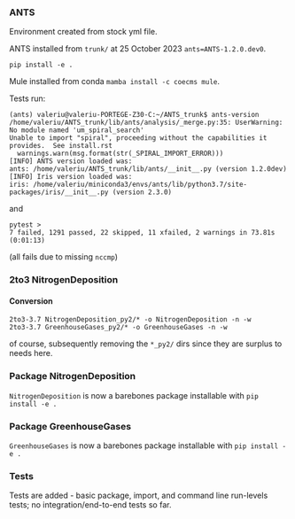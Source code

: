 ### ANTS

Environment created from stock yml file.

ANTS installed from ``trunk/`` at 25 October 2023 ``ants=ANTS-1.2.0.dev0``.

```
pip install -e .
```

Mule installed from conda `mamba install -c coecms mule`.

Tests run: 

```
(ants) valeriu@valeriu-PORTEGE-Z30-C:~/ANTS_trunk$ ants-version 
/home/valeriu/ANTS_trunk/lib/ants/analysis/_merge.py:35: UserWarning:  No module named 'um_spiral_search'
Unable to import "spiral", proceeding without the capabilities it provides.  See install.rst
  warnings.warn(msg.format(str(_SPIRAL_IMPORT_ERROR)))
[INFO] ANTS version loaded was:
ants: /home/valeriu/ANTS_trunk/lib/ants/__init__.py (version 1.2.0dev)
[INFO] Iris version loaded was:
iris: /home/valeriu/miniconda3/envs/ants/lib/python3.7/site-packages/iris/__init__.py (version 2.3.0)
```
and
```
pytest >
7 failed, 1291 passed, 22 skipped, 11 xfailed, 2 warnings in 73.81s (0:01:13)
```

(all fails due to missing ``nccmp``)

### 2to3 NitrogenDeposition

#### Conversion

```
2to3-3.7 NitrogenDeposition_py2/* -o NitrogenDeposition -n -w
2to3-3.7 GreenhouseGases_py2/* -o GreenhouseGases -n -w
```

of course, subsequently removing the ``*_py2/`` dirs since they are surplus to needs here.

### Package NitrogenDeposition

``NitrogenDeposition`` is now a barebones package installable with ``pip install -e .``

### Package GreenhouseGases

``GreenhouseGases`` is now a barebones package installable with ``pip install -e .``

### Tests

Tests are added - basic package, import, and command line run-levels tests; no integration/end-to-end
tests so far.
